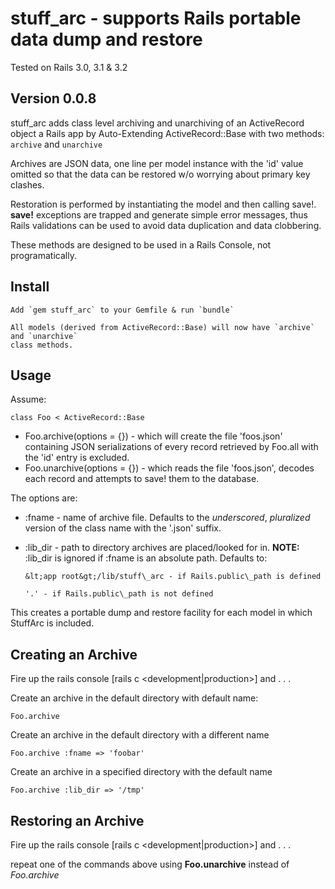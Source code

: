 # stuff_arc - supports Rails portable data dump and restore

Tested on Rails 3.0, 3.1 & 3.2

## Version 0.0.8

stuff_arc adds class level archiving and unarchiving of an ActiveRecord object
a Rails app by Auto-Extending ActiveRecord::Base with two methods: `archive` and
`unarchive`

Archives are JSON data, one line per model instance with the 'id' value omitted so that
the data can be restored w/o worrying about primary key clashes.

Restoration is performed by instantiating the model and then calling save!. **save!** exceptions
are trapped and generate simple error messages, thus Rails validations can be used to avoid
data duplication and data clobbering.

These methods are designed to be used in a Rails Console, not programatically.

## Install

    Add `gem stuff_arc` to your Gemfile & run `bundle`

    All models (derived from ActiveRecord::Base) will now have `archive` and `unarchive`
    class methods.
    
## Usage

Assume:

    class Foo < ActiveRecord::Base

* Foo.archive(options = {}) - which will create the file 'foos.json' containing JSON serializations
of every record retrieved by Foo.all with the 'id' entry is excluded.
* Foo.unarchive(options = {}) - which reads the file 'foos.json', decodes each record and attempts
to save! them to the database.

The options are:

* :fname - name of archive file. Defaults to the _underscored_, _pluralized_ version of the
class name with the '.json' suffix.
* :lib\_dir - path to directory archives are placed/looked for in. **NOTE:** :lib\_dir is ignored if
:fname is an absolute path. Defaults to:

      &lt;app root&gt;/lib/stuff\_arc - if Rails.public\_path is defined
        
      '.' - if Rails.public\_path is not defined


This creates a portable dump and restore facility for each model in which StuffArc is
included.

## Creating an Archive

Fire up the rails console [rails c &lt;development|production&gt;] and . . .

Create an archive in the default directory with default name:

    Foo.archive
    
Create an archive in the default directory with a different name

    Foo.archive :fname => 'foobar'

Create an archive in a specified directory with the default name

    Foo.archive :lib_dir => '/tmp'
    
## Restoring an Archive

Fire up the rails console [rails c &lt;development|production&gt;] and . . .

repeat one of the commands above using **Foo.unarchive** instead of *Foo.archive*
